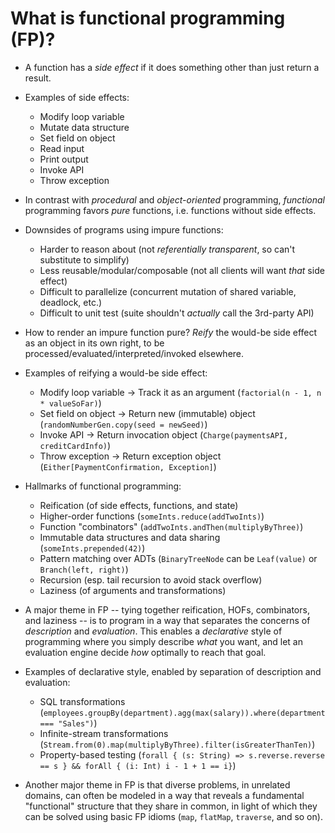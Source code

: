 # What is functional programming (FP)?

* A function has a _side effect_ if it does something other than just return a result.

* Examples of side effects:
  - Modify loop variable
  - Mutate data structure
  - Set field on object
  - Read input
  - Print output
  - Invoke API
  - Throw exception

* In contrast with _procedural_ and _object-oriented_ programming, _functional_ programming
  favors _pure_ functions, i.e. functions without side effects.

* Downsides of programs using impure functions:
  - Harder to reason about (not _referentially transparent_, so can't substitute to simplify)
  - Less reusable/modular/composable (not all clients will want _that_ side effect)
  - Difficult to parallelize (concurrent mutation of shared variable, deadlock, etc.)
  - Difficult to unit test (suite shouldn't _actually_ call the 3rd-party API)

* How to render an impure function pure? _Reify_ the would-be side effect as an object
  in its own right, to be processed/evaluated/interpreted/invoked elsewhere.

* Examples of reifying a would-be side effect:
  - Modify loop variable -> Track it as an argument (`factorial(n - 1, n * valueSoFar)`)
  - Set field on object -> Return new (immutable) object (`randomNumberGen.copy(seed = newSeed)`)
  - Invoke API -> Return invocation object (`Charge(paymentsAPI, creditCardInfo)`) 
  - Throw exception -> Return exception object (`Either[PaymentConfirmation, Exception]`)

* Hallmarks of functional programming:
  - Reification (of side effects, functions, and state)
  - Higher-order functions (`someInts.reduce(addTwoInts)`)
  - Function "combinators" (`addTwoInts.andThen(multiplyByThree)`)
  - Immutable data structures and data sharing (`someInts.prepended(42)`)
  - Pattern matching over ADTs (`BinaryTreeNode` can be `Leaf(value)` or `Branch(left, right)`)
  - Recursion (esp. tail recursion to avoid stack overflow)
  - Laziness (of arguments and transformations)

* A major theme in FP -- tying together reification, HOFs, combinators, and laziness -- is to
  program in a way that separates the concerns of _description_ and _evaluation_. This enables
  a _declarative_ style of programming where you simply describe _what_ you want, and let an
  evaluation engine decide _how_ optimally to reach that goal.

* Examples of declarative style, enabled by separation of description and evaluation:
  - SQL transformations (`employees.groupBy(department).agg(max(salary)).where(department === "Sales")`)
  - Infinite-stream transformations (`Stream.from(0).map(multiplyByThree).filter(isGreaterThanTen)`)
  - Property-based testing (`forall { (s: String) => s.reverse.reverse == s } && forAll { (i: Int) i - 1 + 1 == i}`)

* Another major theme in FP is that diverse problems, in unrelated domains, can often be modeled
  in a way that reveals a fundamental "functional" structure that they share in common, in light
  of which they can be solved using basic FP idioms (`map`, `flatMap`, `traverse`, and so on).
